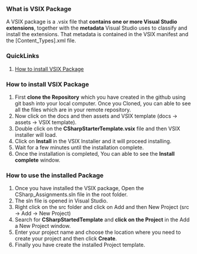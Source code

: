 
### What is VSIX Package
A VSIX package is a .vsix file that **contains one or more Visual Studio extensions**, together with the **metadata** Visual Studio uses to classify and install the extensions. That metadata is contained in the VSIX manifest and the [Content_Types].xml file. 

### QuickLinks
1. [How to install VSIX Package](https://github.com/solitontech/CSharp_Starter_Repo/main/docs/VSIX%20template%20Manual.md#how-to-install-vsix-package)


### How to install VSIX Package
1. First **clone the Repository** which you have created in the github using git bash into your local computer. Once you Cloned, you can able to see all the files which are in your remote repository.
2. Now click on the docs and then assets and VSIX template (docs -> assets -> VSIX template).
3. Double click on the **CSharpStarterTemplate.vsix** file and then VSIX installer will load.
4. Click on **Install** in the VSIX Installer and it will proceed installing.
5. Wait for a few minutes until the installation complete.
6. Once the installation is completed, You can able to see the **Install complete** window.

### How to use the installed Package
1. Once you have installed the VSIX package, Open the CSharp_Assignments.sln file in the root folder.
2. The sln file is opened in Visual Studio.
3. Right click on the src folder and click on Add and then New Project (src -> Add -> New Project)
4. Search for **CSharpStartedTemplate** and **click on the Project** in the Add a New Project window.
5. Enter your project name and choose the location where you need to create your project and then click **Create**.
6. Finally you have create the installed Project template.
   
